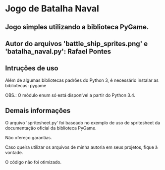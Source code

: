 # Jogo de Batalha Naval

## Jogo simples utilizando a biblioteca PyGame.

## Autor do arquivos 'battle_ship_sprites.png' e 'batalha_naval.py': Rafael Pontes

## Intruções de uso

Além de algumas bibliotecas padrões do Python 3, é necessário instalar as bibliotecas: pygame

OBS.: O módulo enum só está disponível a partir do Python 3.4.

## Demais informações

O arquivo 'spritesheet.py' foi baseado no exemplo de uso de spritesheet da documentação oficial da biblioteca PyGame.

Não ofereço garantias.

Caso queira utilizar os arquivos de minha autoria em seus projetos, fique à vontade.

O código não foi otimizado.